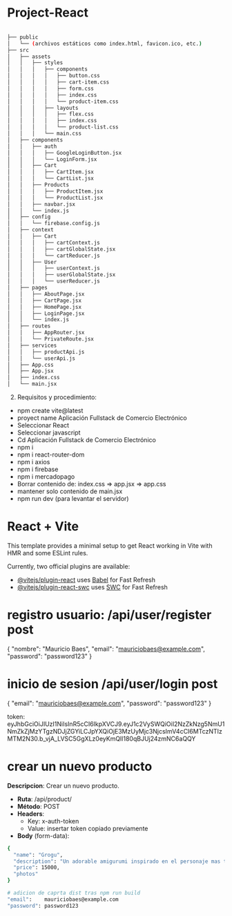 # Project-React

```bash

├── public
│   └── (archivos estáticos como index.html, favicon.ico, etc.)
├── src
│   ├── assets
│   │   ├── styles
│   │   │   ├── components
│   │   │   │   ├── button.css
│   │   │   │   ├── cart-item.css
│   │   │   │   ├── form.css
│   │   │   │   ├── index.css
│   │   │   │   └── product-item.css
│   │   │   ├── layouts
│   │   │   │   ├── flex.css
│   │   │   │   ├── index.css
│   │   │   │   └── product-list.css
│   │   │   └── main.css
│   ├── components
│   │   ├── auth
│   │   │   ├── GoogleLoginButton.jsx
│   │   │   └── LoginForm.jsx
│   │   ├── Cart
│   │   │   ├── CartItem.jsx
│   │   │   └── CartList.jsx
│   │   ├── Products
│   │   │   ├── ProductItem.jsx
│   │   │   └── ProductList.jsx
│   │   ├── navbar.jsx
│   │   └── index.js
│   ├── config
│   │   └── firebase.config.js
│   ├── context
│   │   ├── Cart
│   │   │   ├── cartContext.js
│   │   │   ├── cartGlobalState.jsx
│   │   │   └── cartReducer.js
│   │   ├── User
│   │   │   ├── userContext.js
│   │   │   ├── userGlobalState.jsx
│   │   │   └── userReducer.js
│   ├── pages
│   │   ├── AboutPage.jsx
│   │   ├── CartPage.jsx
│   │   ├── HomePage.jsx
│   │   ├── LoginPage.jsx
│   │   └── index.js
│   ├── routes
│   │   ├── AppRouter.jsx
│   │   └── PrivateRoute.jsx
│   ├── services
│   │   ├── productApi.js
│   │   └── userApi.js
│   ├── App.css
│   ├── App.jsx
│   ├── index.css
│   └── main.jsx

```

2. Requisitos y procedimiento:

* npm create vite@latest
*	proyect name Aplicación Fullstack de Comercio Electrónico
*	Seleccionar React
*	Seleccionar javascript
*	Cd Aplicación Fullstack de Comercio Electrónico
*	npm i
*	npm i react-router-dom
*	npm i axios
*	npm i firebase
*	npm i mercadopago  
*	Borrar contenido de: index.css  => app.jsx => app.css
*	mantener solo contenido de main.jsx
* npm run dev    (para levantar el servidor)









































# React + Vite

This template provides a minimal setup to get React working in Vite with HMR and some ESLint rules.

Currently, two official plugins are available:

- [@vitejs/plugin-react](https://github.com/vitejs/vite-plugin-react/blob/main/packages/plugin-react/README.md) uses [Babel](https://babeljs.io/) for Fast Refresh
- [@vitejs/plugin-react-swc](https://github.com/vitejs/vite-plugin-react-swc) uses [SWC](https://swc.rs/) for Fast Refresh


# registro usuario: /api/user/register  post
{
  "nombre": "Mauricio Baes",
  "email": "mauriciobaes@example.com",
  "password": "password123"
}

# inicio de sesion    /api/user/login   post

{
  "email": "mauriciobaes@example.com",
  "password": "password123"
}

token: eyJhbGciOiJIUzI1NiIsInR5cCI6IkpXVCJ9.eyJ1c2VySWQiOiI2NzZkNzg5NmU1NmZkZjMzYTgzNDJjZGYiLCJpYXQiOjE3MzUyMjc3NjcsImV4cCI6MTczNTIzMTM2N30.b_vjA_LVSC5GgXLz0eyKmQIl180qBJUj24zmNC6aQQY


# crear un nuevo producto
**Descripcion**: Crear un nuevo producto. 
- **Ruta**: /api/product/   
- **Método**: POST
- **Headers**:
    - Key: x-auth-token
    - Value: insertar token copiado previamente
- **Body** (form-data):
```bash
{
  "name": "Grogu",
  "description": "Un adorable amigurumi inspirado en el personaje mas tierno de la galaxia. Perfecto para los amantes de lo geek y los objetos hechos a mano",
  "price": 15000,
  "photos"
}

# adicion de caprta dist tras npm run build
"email":    mauriciobaes@example.com
"password": password123
